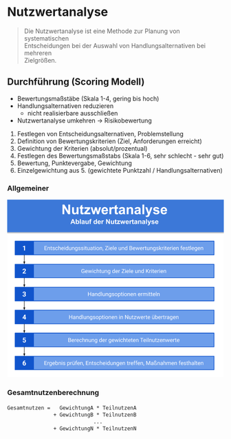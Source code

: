 # Nutzwertanalyse

> Die Nutzwertanalyse ist eine Methode zur Planung von systematischen  
> Entscheidungen bei der Auswahl von Handlungsalternativen bei mehreren  
> Zielgrößen.

## Durchführung (Scoring Modell)
- Bewertungsmaßstäbe (Skala 1-4, gering bis hoch)
- Handlungsalternativen reduzieren
    - nicht realisierbare ausschließen
- Nutzwertanalyse umkehren -> Risikobewertung

1. Festlegen von Entscheidungsalternativen, Problemstellung
2. Definition von Bewertungskriterien (Ziel, Anforderungen erreicht)
3. Gewichtung der Kriterien (absolut/prozentual)
4. Festlegen des Bewertungsmaßstabs (Skala 1-6, sehr schlecht - sehr gut)
5. Bewertung, Punktevergabe, Gewichtung
6. Einzelgewichtung aus 5. (gewichtete Punktzahl / Handlungsalternativen)

### Allgemeiner

<img src="../images/Berechnungen/nutzwertanalyse.png" width="600">


### Gesamtnutzenberechnung

```text
Gesamtnutzen =   GewichtungA * TeilnutzenA 
               + GewichtungB * TeilnutzenB 
                            ...
               + GewichtungN * TeilnutzenN
```